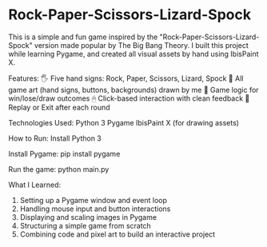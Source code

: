 # Rock-Paper-Scissors-Lizard-Spock
This is a simple and fun game inspired by the "Rock-Paper-Scissors-Lizard-Spock" version made popular by The Big Bang Theory. I built this project while learning Pygame, and created all visual assets by hand using IbisPaint X.

Features:
🖐 Five hand signs: Rock, Paper, Scissors, Lizard, Spock
🎨 All game art (hand signs, buttons, backgrounds) drawn by me
🧠 Game logic for win/lose/draw outcomes
🖱 Click-based interaction with clean feedback
🔁 Replay or Exit after each round

Technologies Used:
Python 3
Pygame
IbisPaint X (for drawing assets)

How to Run:
Install Python 3

Install Pygame:
pip install pygame

Run the game:
python main.py

What I Learned:
1. Setting up a Pygame window and event loop
2. Handling mouse input and button interactions
3. Displaying and scaling images in Pygame
4. Structuring a simple game from scratch
5. Combining code and pixel art to build an interactive project
 
